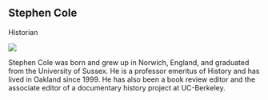 ## Stephen Cole
Historian

![](https://static.wixstatic.com/media/233b8b_b5226f7650084ab289acc72d04d42479~mv2.jpg)

Stephen Cole was born and grew up in Norwich, England, and graduated from the University of Sussex. He is a professor emeritus of History and has lived in Oakland since 1999. He has also been a book review editor and the associate editor of a documentary history project at UC-Berkeley.


